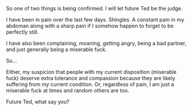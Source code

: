 So one of two things is being confirmed. I will let future Ted be the judge.

I have been in pain over the last few days. Shingles. A constant pain in my abdoman along with a sharp pain if I somehow happen to forget to be perfectly still.

I have also been complaining, moaning, getting angry, being a bad partner, and just generally being a miserable fuck.

So...

Either, my suspicion that people with my current disposition (miserable fuck) deserve extra tolerance and compassion because they are likely suffering from my current condition. Or, regardless of pain, I am just a miserable fuck at times and random others are too.

Future Ted, what say you?  

